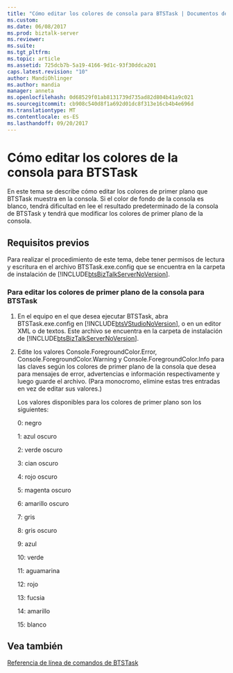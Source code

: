 ```yaml
---
title: "Cómo editar los colores de consola para BTSTask | Documentos de Microsoft"
ms.custom: 
ms.date: 06/08/2017
ms.prod: biztalk-server
ms.reviewer: 
ms.suite: 
ms.tgt_pltfrm: 
ms.topic: article
ms.assetid: 725dcb7b-5a19-4166-9d1c-93f30ddca201
caps.latest.revision: "10"
author: MandiOhlinger
ms.author: mandia
manager: anneta
ms.openlocfilehash: 0d68529f01ab8131739d735ad82d804b41a9c021
ms.sourcegitcommit: cb908c540d8f1a692d01dc8f313e16cb4b4e696d
ms.translationtype: MT
ms.contentlocale: es-ES
ms.lasthandoff: 09/20/2017
---
```

# <a name="how-to-edit-the-console-colors-for-btstask"></a>Cómo editar los colores de la consola para BTSTask
En este tema se describe cómo editar los colores de primer plano que BTSTask muestra en la consola. Si el color de fondo de la consola es blanco, tendrá dificultad en lee el resultado predeterminado de la consola de BTSTask y tendrá que modificar los colores de primer plano de la consola.  
  
## <a name="prerequisites"></a>Requisitos previos  
 Para realizar el procedimiento de este tema, debe tener permisos de lectura y escritura en el archivo BTSTask.exe.config que se encuentra en la carpeta de instalación de [!INCLUDE[btsBizTalkServerNoVersion](../includes/btsbiztalkservernoversion-md.md)].  
  
### <a name="to-edit-the-console-foreground-colors-for-btstask"></a>Para editar los colores de primer plano de la consola para BTSTask  
  
1.  En el equipo en el que desea ejecutar BTSTask, abra BTSTask.exe.config en [!INCLUDE[btsVStudioNoVersion](../includes/btsvstudionoversion-md.md)], o en un editor XML o de textos. Este archivo se encuentra en la carpeta de instalación de [!INCLUDE[btsBizTalkServerNoVersion](../includes/btsbiztalkservernoversion-md.md)].  
  
2.  Edite los valores Console.ForegroundColor.Error, Console.ForegroundColor.Warning y Console.ForegroundColor.Info para las claves según los colores de primer plano de la consola que desea para mensajes de error, advertencias e información respectivamente y luego guarde el archivo. (Para monocromo, elimine estas tres entradas en vez de editar sus valores.)  
  
     Los valores disponibles para los colores de primer plano son los siguientes:  
  
     0: negro  
  
     1: azul oscuro  
  
     2: verde oscuro  
  
     3: cian oscuro  
  
     4: rojo oscuro  
  
     5: magenta oscuro  
  
     6: amarillo oscuro  
  
     7: gris  
  
     8: gris oscuro  
  
     9: azul  
  
     10: verde  
  
     11: aguamarina  
  
     12: rojo  
  
     13: fucsia  
  
     14: amarillo  
  
     15: blanco  
  
## <a name="see-also"></a>Vea también  
 [Referencia de línea de comandos de BTSTask](../core/btstask-command-line-reference.md)